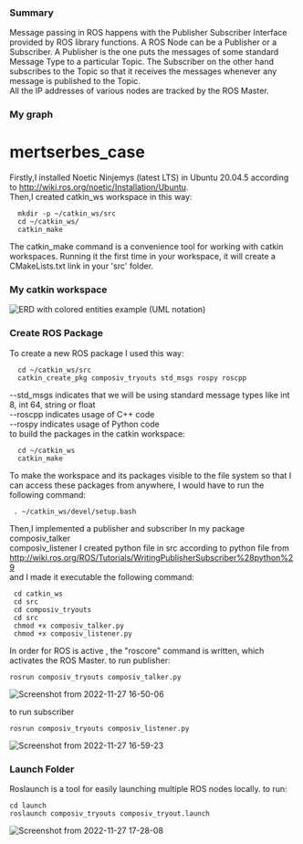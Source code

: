 ### Summary
Message passing in ROS happens with the Publisher Subscriber Interface provided by ROS library functions.
A ROS Node can be a Publisher or a Subscriber. A Publisher is the one puts the messages of some standard Message Type to a particular Topic. The Subscriber on the other hand subscribes to the Topic so that it receives the messages whenever any message is published to the Topic.  
All the IP addresses of various nodes are tracked by the ROS Master.
### My graph




# mertserbes_case
Firstly,I installed Noetic Ninjemys (latest LTS) in Ubuntu 20.04.5 according to http://wiki.ros.org/noetic/Installation/Ubuntu.                               
Then,I created catkin_ws workspace in this way: 

	  mkdir -p ~/catkin_ws/src 
	  cd ~/catkin_ws/
	  catkin_make
The catkin_make command is a convenience tool for working with catkin workspaces. Running it the first time in your workspace, it will create a CMakeLists.txt link in your 'src' folder.
 
  ### My catkin workspace 
![ERD with colored entities example (UML notation)](https://user-images.githubusercontent.com/72387579/204131161-8ee9a1ff-09e9-4c06-81d9-3171a366afec.jpeg)

### Create ROS Package
To create a new ROS package I used this way:
	
	  cd ~/catkin_ws/src
	  catkin_create_pkg composiv_tryouts std_msgs rospy roscpp
--std_msgs indicates that we will be using standard message types like int 8, int 64, string or float  
--roscpp indicates usage of C++ code  
--rospy indicates usage of Python code  
to build the packages in the catkin workspace:
	
	  cd ~/catkin_ws
	  catkin_make
To make the workspace and its packages visible to the file system so that I can access these packages from anywhere, I would have to run the following command:

	 . ~/catkin_ws/devel/setup.bash
	
Then,I implemented a publisher and subscriber In my package  
composiv_talker  
composiv_listener 
I created python file in src according to  python file from http://wiki.ros.org/ROS/Tutorials/WritingPublisherSubscriber%28python%29  
and I made it executable the following command:
         
	 cd catkin_ws
	 cd src
	 cd composiv_tryouts
	 cd src
	 chmod +x composiv_talker.py
	 chmod +x composiv_listener.py  

	
In order for ROS is active , the "roscore" command is written, which activates the ROS Master.
to run publisher:

	rosrun composiv_tryouts composiv_talker.py

![Screenshot from 2022-11-27 16-50-06](https://user-images.githubusercontent.com/72387579/204138791-73dcca91-768f-44ff-b91d-9ae61964d81d.png)

to run subscriber

	rosrun composiv_tryouts composiv_listener.py
![Screenshot from 2022-11-27 16-59-23](https://user-images.githubusercontent.com/72387579/204139211-f2cccf0e-0e53-4f19-981f-f3afa7fa537e.png)

### Launch Folder
Roslaunch is a tool for easily launching multiple ROS nodes locally.
to run:

	cd launch
	roslaunch composiv_tryouts composiv_tryout.launch


![Screenshot from 2022-11-27 17-28-08](https://user-images.githubusercontent.com/72387579/204140550-52670a4f-4f4c-4081-af3f-5ac414909c20.png)

	
	



   


     
	
	
	

